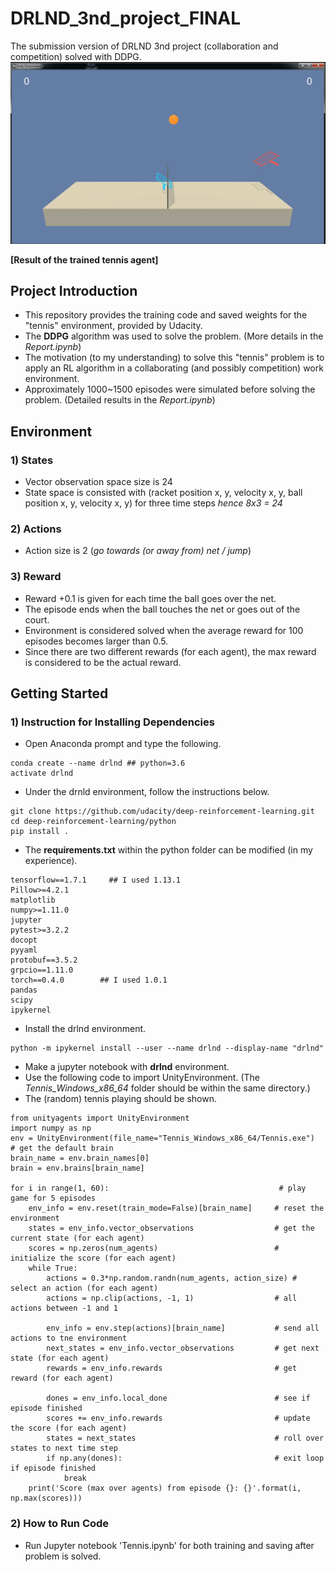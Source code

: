 # DRLND_3nd_project_FINAL
The submission version of DRLND 3nd project (collaboration and competition) solved with DDPG.
![](tennis_trained_result.gif) 

**[Result of the trained tennis agent]** 
 
 
## Project Introduction
* This repository provides the training code and saved weights for the "tennis" environment, provided by Udacity.
* The **DDPG** algorithm was used to solve the problem. (More details in the *Report.ipynb*)
* The motivation (to my understanding) to solve this "tennis" problem is to apply an RL algorithm in a collaborating (and possibly competition) work environment.
* Approximately 1000~1500 episodes were simulated before solving the problem. (Detailed results in the *Report.ipynb*)
 
 
## Environment

### 1) States
* Vector observation space size is 24
* State space is consisted with (racket position x, y, velocity x, y, ball position x, y, velocity x, y) for three time steps
   *hence 8x3 = 24*
   

### 2) Actions
* Action size is 2 (*go towards (or away from) net / jump*)

### 3) Reward
* Reward +0.1 is given for each time the ball goes over the net.
* The episode ends when the ball touches the net or goes out of the court.
* Environment is considered solved when the average reward for 100 episodes becomes larger than 0.5.
* Since there are two different rewards (for each agent), the max reward is considered to be the actual reward.

## Getting Started

### 1) Instruction for Installing Dependencies
* Open Anaconda prompt and type the following.
```
conda create --name drlnd ## python=3.6 
activate drlnd
```

* Under the drnld environment, follow the instructions below.
```
git clone https://github.com/udacity/deep-reinforcement-learning.git
cd deep-reinforcement-learning/python
pip install .  
```

* The **requirements.txt** within the python folder can be modified (in my experience).
```
tensorflow==1.7.1     ## I used 1.13.1
Pillow>=4.2.1
matplotlib
numpy>=1.11.0
jupyter
pytest>=3.2.2
docopt
pyyaml
protobuf==3.5.2
grpcio==1.11.0
torch==0.4.0        ## I used 1.0.1
pandas
scipy
ipykernel
```

* Install the drlnd environment.
```
python -m ipykernel install --user --name drlnd --display-name "drlnd"
```

* Make a jupyter notebook with **drlnd** environment. 
* Use the following code to import UnityEnvironment. (The *Tennis_Windows_x86_64* folder should be within the same directory.)
* The (random) tennis playing should be shown. 
```
from unityagents import UnityEnvironment
import numpy as np
env = UnityEnvironment(file_name="Tennis_Windows_x86_64/Tennis.exe")
# get the default brain
brain_name = env.brain_names[0]
brain = env.brains[brain_name]

for i in range(1, 60):                                      # play game for 5 episodes
    env_info = env.reset(train_mode=False)[brain_name]     # reset the environment    
    states = env_info.vector_observations                  # get the current state (for each agent)
    scores = np.zeros(num_agents)                          # initialize the score (for each agent)
    while True:
        actions = 0.3*np.random.randn(num_agents, action_size) # select an action (for each agent)
        actions = np.clip(actions, -1, 1)                  # all actions between -1 and 1
     
        env_info = env.step(actions)[brain_name]           # send all actions to tne environment
        next_states = env_info.vector_observations         # get next state (for each agent)
        rewards = env_info.rewards                         # get reward (for each agent)

        dones = env_info.local_done                        # see if episode finished
        scores += env_info.rewards                         # update the score (for each agent)
        states = next_states                               # roll over states to next time step
        if np.any(dones):                                  # exit loop if episode finished
            break
    print('Score (max over agents) from episode {}: {}'.format(i, np.max(scores)))
```

 
### 2) How to Run Code
* Run Jupyter notebook 'Tennis.ipynb' for both training and saving after problem is solved.

